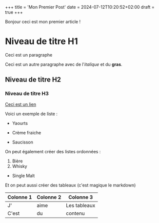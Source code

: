 +++
title = 'Mon Premier Post'
date = 2024-07-12T10:20:52+02:00
draft = true
+++

Bonjour ceci est mon premier article !

# Niveau de titre H1

Ceci est un paragraphe

Ceci est un autre paragraphe avec de l'*italique* et du **gras**.

## Niveau de titre H2
### Niveau de titre H3

[Ceci est un lien](http://www.google.com/)

Voici un exemple de liste :

- Yaourts
+ Crème fraiche
* Saucisson

On peut également créer des listes ordonnées :

1. Bière
2. Whisky
  - Single Malt

Et on peut aussi créer des tableaux (c'est magique le markdown)

| Colonne 1 | Colonne 2 | Colonne 3 |
| -------- | -------- | -------- |
| J'        | aime     | Les tableaux   |
| C'est     | du       | contenu  |
